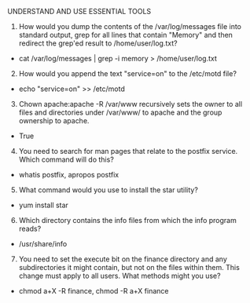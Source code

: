 UNDERSTAND AND USE ESSENTIAL TOOLS

1) How would you dump the contents of the /var/log/messages file into standard output, grep for all lines that contain "Memory" and then redirect the grep'ed result to /home/user/log.txt?
* cat /var/log/messages | grep -i memory > /home/user/log.txt

2) How would you append the text "service=on" to the /etc/motd file?
* echo "service=on" >> /etc/motd

3) Chown apache:apache -R /var/www recursively sets the owner to all files and directories under /var/www/ to apache and the group ownership to apache.
* True

4) You need to search for man pages that relate to the postfix service. Which command will do this?
* whatis postfix, apropos postfix

5) What command would you use to install the star utility?
* yum install star

6) Which directory contains the info files from which the info program reads?
* /usr/share/info

7) You need to set the execute bit on the finance directory and any subdirectories it might contain, but not on the files within them. This change must apply to all users. What methods might you use?
* chmod a+X -R finance, chmod -R a+X finance